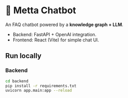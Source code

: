 
# 🌿 Metta Chatbot

An FAQ chatbot powered by a **knowledge graph + LLM**.
- Backend: FastAPI + OpenAI integration.
- Frontend: React (Vite) for simple chat UI.

## Run locally

### Backend
```bash
cd backend
pip install -r requirements.txt
uvicorn app.main:app --reload

